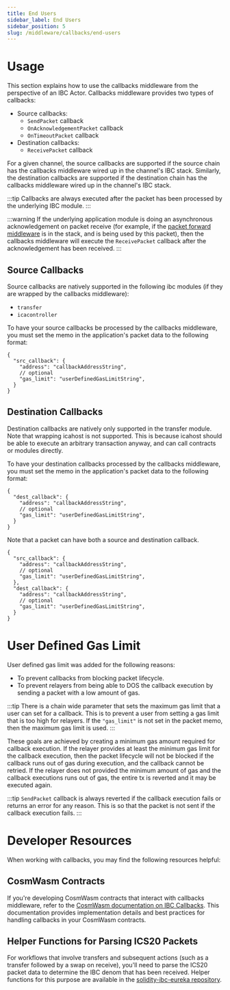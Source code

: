 ```yaml
---
title: End Users
sidebar_label: End Users
sidebar_position: 5
slug: /middleware/callbacks/end-users
---
```


# Usage

This section explains how to use the callbacks middleware from the perspective of an IBC Actor. Callbacks middleware provides two types of callbacks:

- Source callbacks:
    - `SendPacket` callback
    - `OnAcknowledgementPacket` callback
    - `OnTimeoutPacket` callback
- Destination callbacks:
    - `ReceivePacket` callback

For a given channel, the source callbacks are supported if the source chain has the callbacks middleware wired up in the channel's IBC stack. Similarly, the destination callbacks are supported if the destination chain has the callbacks middleware wired up in the channel's IBC stack.

:::tip
Callbacks are always executed after the packet has been processed by the underlying IBC module.
:::

:::warning
If the underlying application module is doing an asynchronous acknowledgement on packet receive (for example, if the [packet forward middleware](https://github.com/cosmos/ibc-apps/tree/main/middleware/packet-forward-middleware) is in the stack, and is being used by this packet), then the callbacks middleware will execute the `ReceivePacket` callback after the acknowledgement has been received.
:::

## Source Callbacks

Source callbacks are natively supported in the following ibc modules (if they are wrapped by the callbacks middleware):

- `transfer`
- `icacontroller`

To have your source callbacks be processed by the callbacks middleware, you must set the memo in the application's packet data to the following format:

```jsonc
{
  "src_callback": {
    "address": "callbackAddressString",
    // optional
    "gas_limit": "userDefinedGasLimitString",
  }
}
```

## Destination Callbacks

Destination callbacks are natively only supported in the transfer module. Note that wrapping icahost is not supported. This is because icahost should be able to execute an arbitrary transaction anyway, and can call contracts or modules directly.

To have your destination callbacks processed by the callbacks middleware, you must set the memo in the application's packet data to the following format:

```jsonc
{
  "dest_callback": {
    "address": "callbackAddressString",
    // optional
    "gas_limit": "userDefinedGasLimitString",
  }
}
```

Note that a packet can have both a source and destination callback.

```jsonc
{
  "src_callback": {
    "address": "callbackAddressString",
    // optional
    "gas_limit": "userDefinedGasLimitString",
  },
  "dest_callback": {
    "address": "callbackAddressString",
    // optional
    "gas_limit": "userDefinedGasLimitString",
  }
}
```

# User Defined Gas Limit

User defined gas limit was added for the following reasons:

- To prevent callbacks from blocking packet lifecycle.
- To prevent relayers from being able to DOS the callback execution by sending a packet with a low amount of gas.

:::tip
There is a chain wide parameter that sets the maximum gas limit that a user can set for a callback. This is to prevent a user from setting a gas limit that is too high for relayers. If the `"gas_limit"` is not set in the packet memo, then the maximum gas limit is used.
:::

These goals are achieved by creating a minimum gas amount required for callback execution. If the relayer provides at least the minimum gas limit for the callback execution, then the packet lifecycle will not be blocked if the callback runs out of gas during execution, and the callback cannot be retried. If the relayer does not provided the minimum amount of gas and the callback executions runs out of gas, the entire tx is reverted and it may be executed again.

:::tip
`SendPacket` callback is always reverted if the callback execution fails or returns an error for any reason. This is so that the packet is not sent if the callback execution fails.
:::

# Developer Resources

When working with callbacks, you may find the following resources helpful:

## CosmWasm Contracts

If you're developing CosmWasm contracts that interact with callbacks middleware, refer to the [CosmWasm documentation on IBC Callbacks](https://cosmwasm.cosmos.network/ibc/extensions/callbacks). This documentation provides implementation details and best practices for handling callbacks in your CosmWasm contracts.

## Helper Functions for Parsing ICS20 Packets

For workflows that involve transfers and subsequent actions (such as a transfer followed by a swap on receive), you'll need to parse the ICS20 packet data to determine the IBC denom that has been received. Helper functions for this purpose are available in the [solidity-ibc-eureka repository](https://github.com/cosmos/solidity-ibc-eureka/blob/a8870b023e58622fb7b3f733572c684851f8e5ee/packages/cosmwasm/ibc-callbacks-helpers/src/ics20.rs).
